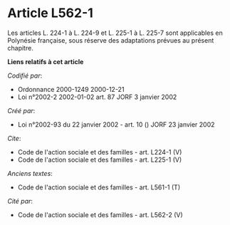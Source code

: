 # Article L562-1

Les articles L. 224-1 à L. 224-9 et L. 225-1 à L. 225-7 sont applicables en Polynésie française, sous réserve des adaptations
prévues au présent chapitre.

**Liens relatifs à cet article**

_Codifié par_:

  - Ordonnance 2000-1249 2000-12-21
  - Loi n°2002-2 2002-01-02 art. 87 JORF 3 janvier 2002

_Créé par_:

  - Loi n°2002-93 du 22 janvier 2002 - art. 10 () JORF 23 janvier 2002

_Cite_:

  - Code de l'action sociale et des familles - art. L224-1 (V)
  - Code de l'action sociale et des familles - art. L225-1 (V)

_Anciens textes_:

  - Code de l'action sociale et des familles - art. L561-1 (T)

_Cité par_:

  - Code de l'action sociale et des familles - art. L562-2 (V)
